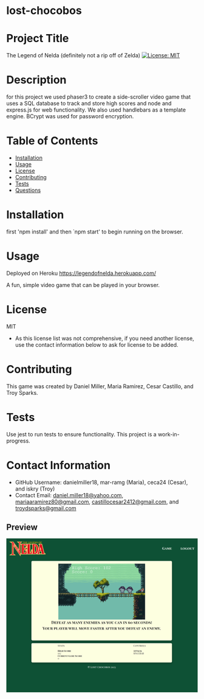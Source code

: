 # lost-chocobos

# Project Title
The Legend of Nelda (definitely not a rip off of Zelda)
[![License: MIT](https://img.shields.io/badge/License-MIT-yellow.svg)](https://opensource.org/licenses/MIT)

# Description
for this project we used phaser3 to create a side-scroller video game that uses a SQL database to track and store high scores and node and express.js for web functionality. We also used handlebars as a template engine. BCrypt was used for password encryption.

# Table of Contents 
* [Installation](#-Installation)
* [Usage](#-Usage)
* [License](#-Installation)
* [Contributing](#-Contributing)
* [Tests](#-Tests)
* [Questions](#-Contact-Information)
    
# Installation
first 'npm install' and then `npm start' to begin running on the browser.

# Usage
Deployed on Heroku https://legendofnelda.herokuapp.com/

A fun, simple video game that can be played in your browser. 

# License 
MIT
* As this license list was not comprehensive, if you need another license, use the contact information below to ask for license to be added. 

# Contributing 
This game was created by Daniel Miller, Maria Ramirez, Cesar Castillo, and Troy Sparks.

# Tests
Use jest to run tests to ensure functionality. This project is a work-in-progress.

# Contact Information 
* GitHub Username: danielmiller18, mar-ramg (Maria), ceca24 (Cesar), and iskry (Troy)
* Contact Email: daniel.miller18@yahoo.com, mariaaramirez80@gmail.com, castillocesar2412@gmail.com, and troydsparks@gmail.com

## **Preview**
![Website Preview](/public/img/screenshot.png)
